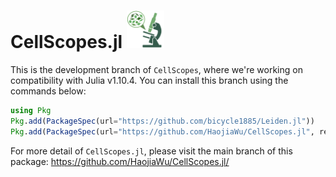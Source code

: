 # CellScopes.jl <img src="https://github.com/HaojiaWu/CellScopes.jl/blob/main/data/logo.png" width="60" height="60"> <br>
This is the development branch of ```CellScopes```, where we're working on compatibility with Julia v1.10.4. You can install this branch using the commands below:
```julia
using Pkg
Pkg.add(PackageSpec(url="https://github.com/bicycle1885/Leiden.jl"))
Pkg.add(PackageSpec(url="https://github.com/HaojiaWu/CellScopes.jl", rev="dev"))
```
For more detail of ```CellScopes.jl```, please visit the main branch of this package:
https://github.com/HaojiaWu/CellScopes.jl/
